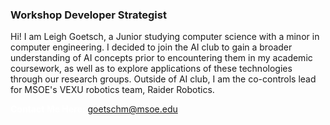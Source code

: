 ### Workshop Developer Strategist

Hi! I am Leigh Goetsch, a Junior studying computer science with a minor in computer engineering. I decided to join the AI club to gain a broader understanding of AI concepts prior to encountering them in my academic coursework, as well as to explore applications of these technologies through our research groups. Outside of AI club, I am the co-controls lead for MSOE's VEXU robotics team, Raider Robotics.

<a style = 'font-weight: bold; color: white;'>Contact Me Here:</a> <a style = 'color: blue eyes;'>goetschm@msoe.edu</a>
